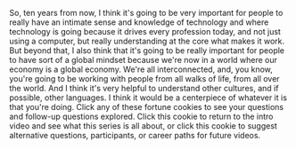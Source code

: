 
So, ten years from now,
I think it&#39;s going to be very important
for people to really have
an intimate sense and knowledge of technology
and where technology is going
because it drives every profession today,
and not just using a computer,
but really understanding at the core
what makes it work.
But beyond that, I also think
that it&#39;s going to be really important
for people to have sort of a global mindset
because we&#39;re now in a world
where our economy is a global economy.
We&#39;re all interconnected,
and, you know, you&#39;re going to be working with people
from all walks of life,
from all over the world.
And I think it&#39;s very helpful to understand other cultures,
and if possible, other languages.
I think it would be a centerpiece
of whatever it is that you&#39;re doing.
Click any of these fortune cookies
to see your questions and follow-up questions explored.
Click this cookie to return to the intro video
and see what this series is all about,
or click this cookie to suggest
alternative questions,
participants,
or career paths
for future videos.
